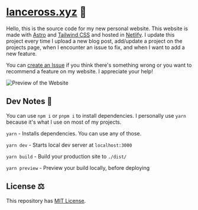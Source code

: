 # [lanceross.xyz](https://lanceross.xyz) 🚀

Hello, this is the source code for my new personal website. This website is made with [Astro](https://astro.build) and [Tailwind CSS](https://tailwindcss.com) and hosted in [Netlify](https://netlify.com).
I update this project every time I upload a new blog post, add/update a project on the projects page, when I encounter an issue to fix, and when I want to add a new feature.

You can [create an Issue](https://github.com/lancerossdev/lanceross.xyz/issues/new) if you think there's something wrong or you want to recommend a feature on my website. I appreciate your help!

![Preview of the Website](https://user-images.githubusercontent.com/102563271/195970816-4b8742dd-9771-49e8-8d4a-517a79e1b8b1.png)

## Dev Notes 📝

You can use `npm i` or `pnpm i` to install dependencies. I personally use `yarn` because it's what I use on most of my projects.

`yarn` - Installs dependencies. You can use any of those.

`yarn dev` - Starts local dev server at `localhost:3000`

`yarn build` - Build your production site to `./dist/`

`yarn preview` - Preview your build locally, before deploying

## License ⚖️

This repository has [MIT License](https://github.com/lancerossdev/lanceross.xyz/blob/master/LICENSE).
